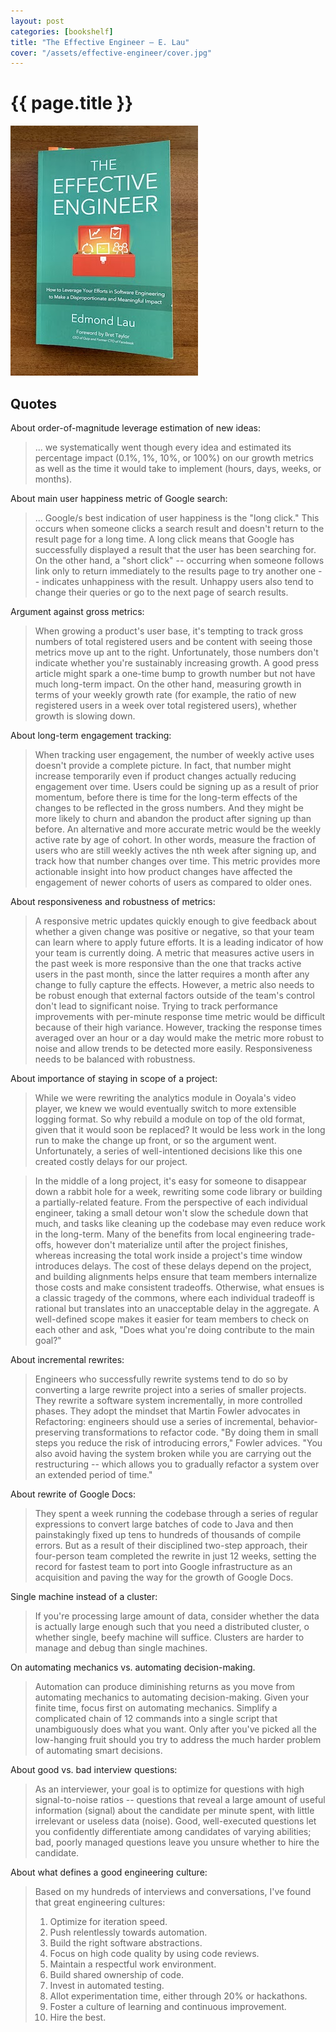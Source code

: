```yaml
---
layout: post
categories: [bookshelf]
title: "The Effective Engineer — E. Lau"
cover: "/assets/effective-engineer/cover.jpg"
---
```


# {{ page.title }}

![Book cover](/assets/effective-engineer/cover_photo.jpg)

## Quotes

About order-of-magnitude leverage estimation of new ideas:

> ... we systematically went though every idea and estimated its percentage impact (0.1%, 1%, 10%, or 100%) on our growth metrics as well as the time it would take to implement (hours, days, weeks, or months).

About main user happiness metric of Google search:

> ... Google/s best indication of user happiness is the "long click." This occurs when someone clicks a search result and doesn't return to the result page for a long time. A long click means that Google has successfully displayed a result that the user has been searching for. On the other hand, a "short click" -- occurring when someone follows link only to return immediately to the results page to try another one -- indicates unhappiness with the result. Unhappy users also tend to change their queries or go to the next page of search results.

Argument against gross metrics:

> When growing a product's user base, it's tempting to track gross numbers of total registered users and be content with seeing those metrics move up ant to the right. Unfortunately, those numbers don't indicate whether you're sustainably increasing growth. A good press article might spark a one-time bump to growth number but not have much long-term impact. On the other hand, measuring growth in terms of your weekly growth rate (for example, the ratio of new registered users in a week over total registered users), whether growth is slowing down.

About long-term engagement tracking:

> When tracking user engagement, the number of weekly active uses doesn't provide a complete picture. In fact, that number might increase temporarily even if product changes actually reducing engagement over time. Users could be signing up as a result of prior momentum, before there is time for the long-term effects of the changes to be reflected in the gross numbers. And they might be more likely to churn and abandon the product after signing up than before. An alternative and more accurate metric would be the weekly active rate by age of cohort. In other words, measure the fraction of users who are still weekly actives the nth week after signing up, and track how that number changes over time. This metric provides more actionable insight into how product changes have affected the engagement of newer cohorts of users as compared to older ones.

About responsiveness and robustness of metrics:

> A responsive metric updates quickly enough to give feedback about whether a given change was positive or negative, so that your team can learn where to apply future efforts. It is a leading indicator of how your team is currently doing. A metric that measures active users in the past week is more responsive than the one that tracks active users in the past month, since the latter requires a month after any change to fully capture the effects. However, a metric also needs to be robust enough that external factors outside of the team's control don't lead to significant noise. Trying to track performance improvements with per-minute response time metric would be difficult because of their high variance. However, tracking the response times averaged over an hour or a day would make the metric more robust to noise and allow trends to be detected more easily. Responsiveness needs to be balanced with robustness.

About importance of staying in scope of a project:

> While we were rewriting the analytics module in Ooyala's video player, we knew we would eventually switch to more extensible logging format. So why rebuild a module on top of the old format, given that it would soon be replaced? It would be less work in the long run to make the change up front, or so the argument went. Unfortunately, a series of well-intentioned decisions like this one created costly delays for our project.

> In the middle of a long project, it's easy for someone to disappear down a rabbit hole for a week, rewriting some code library or building a partially-related feature. From the perspective of each individual engineer, taking a small detour won't slow the schedule down that much, and tasks like cleaning up the codebase may even reduce work in the long-term. Many of the benefits from local engineering trade-offs, however don't materialize until after the project finishes, whereas increasing the total work inside a project's time window introduces delays. The cost of these delays depend on the project, and building alignments helps ensure that team members internalize those costs and make consistent tradeoffs. Otherwise, what ensues is a classic tragedy of the commons, where each individual tradeoff is rational but translates into an unacceptable delay in the aggregate. A well-defined scope makes it easier for team members to check on each other and ask, "Does what you're doing contribute to the main goal?"

About incremental rewrites:

> Engineers who successfully rewrite systems tend to do so by converting a large rewrite project into a series of smaller projects. They rewrite a software system incrementally, in more controlled phases. They adopt the mindset that Martin Fowler advocates in Refactoring: engineers should use a series of incremental, behavior-preserving transformations to refactor code. "By doing them in small steps you reduce the risk of introducing errors," Fowler advices. "You also avoid having the system broken while you are carrying out the restructuring -- which allows you to gradually refactor a system over an extended period of time."

About rewrite of Google Docs:

> They spent a week running the codebase through a series of regular expressions to convert large batches of code to Java and then painstakingly fixed up tens to hundreds of thousands of compile errors. But as a result of their disciplined two-step approach, their four-person team completed the rewrite in just 12 weeks, setting the record for fastest team to port into Google infrastructure as an acquisition and paving the way for the growth of Google Docs.

Single machine instead of a cluster:

> If you're processing large amount of data, consider whether the data is actually large enough such that you need a distributed cluster, o whether single, beefy machine will suffice. Clusters are harder to manage and debug than single machines.

On automating mechanics vs. automating decision-making.

> Automation can produce diminishing returns as you move from automating mechanics to automating decision-making. Given your finite time, focus first on automating mechanics. Simplify a complicated chain of 12 commands into a single script that unambiguously does what you want. Only after you've picked all the low-hanging fruit should you try to address the much harder problem of automating smart decisions.

About good vs. bad interview questions:

> As an interviewer, your goal is to optimize for questions with high signal-to-noise ratios -- questions that reveal a large amount of useful information (signal) about the candidate per minute spent, with little irrelevant or useless data (noise). Good, well-executed questions let you confidently differentiate among candidates of varying abilities; bad, poorly managed questions leave you unsure whether to hire the candidate.

About what defines a good engineering culture:

> Based on my hundreds of interviews and conversations, I've found that great engineering cultures:
> 1. Optimize for iteration speed.
> 2. Push relentlessly towards automation.
> 3. Build the right software abstractions.
> 4. Focus on high code quality by using code reviews.
> 5. Maintain a respectful work environment.
> 6. Build shared ownership of code.
> 7. Invest in automated testing.
> 8. Allot experimentation time, either through 20% or hackathons.
> 9. Foster a culture of learning and continuous improvement.
> 10. Hire the best.

